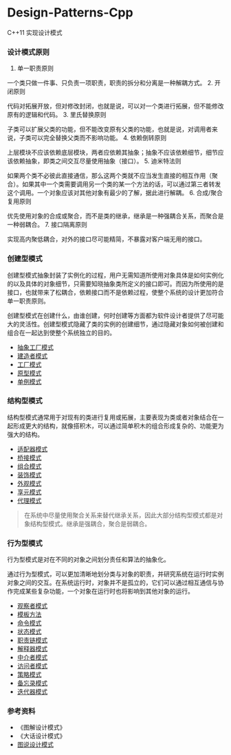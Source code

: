# Design-Patterns-Cpp
C++11 实现设计模式

### 设计模式原则
1. 单一职责原则

一个类只做一件事、只负责一项职责，职责的拆分和分离是一种解耦方式。
2. 开闭原则

代码对拓展开放，但对修改封闭，也就是说，可以对一个类进行拓展，但不能修改原有的逻辑和代码。
3. 里氏替换原则

子类可以扩展父类的功能，但不能改变原有父类的功能，也就是说，对调用者来说，子类可以完全替换父类而不影响功能。
4. 依赖倒转原则

上层模块不应该依赖底层模块，两者应依赖其抽象；抽象不应该依赖细节，细节应该依赖抽象，即类之间交互尽量使用抽象（接口）。
5. 迪米特法则

如果两个类不必彼此直接通信，那么这两个类就不应当发生直接的相互作用（聚合）。如果其中一个类需要调用另一个类的某一个方法的话，可以通过第三者转发这个调用。一个对象应该对其他对象有最少的了解，据此进行解耦。
6. 合成/聚合复用原则

优先使用对象的合成或聚合，而不是类的继承，继承是一种强耦合关系，而聚合是一种弱耦合。
7. 接口隔离原则

实现高内聚低耦合，对外的接口尽可能精简，不暴露对客户端无用的接口。

### 创建型模式
创建型模式抽象封装了实例化的过程，用户无需知道所使用对象具体是如何实例化的以及具体的对象细节，只需要知晓抽象类所定义的接口即可。而因为所使用的是接口，也就带来了松耦合，依赖接口而不是依赖过程，使整个系统的设计更加符合单一职责原则。

创建型模式在创建什么，由谁创建，何时创建等方面都为软件设计者提供了尽可能大的灵活性。创建型模式隐藏了类的实例的创建细节，通过隐藏对象如何被创建和组合在一起达到使整个系统独立的目的。
- [抽象工厂模式](https://github.com/Syan-Lin/Design-Patterns-Cpp/tree/main/Design-Patterns/11-Abstract%20Factory)
- [建造者模式](https://github.com/Syan-Lin/Design-Patterns-Cpp/tree/main/Design-Patterns/9-Builder)
- [工厂模式](https://github.com/Syan-Lin/Design-Patterns-Cpp/tree/main/Design-Patterns/5-Factory)
- [原型模式](https://github.com/Syan-Lin/Design-Patterns-Cpp/tree/main/Design-Patterns/6-Prototype)
- [单例模式](https://github.com/Syan-Lin/Design-Patterns-Cpp/tree/main/Design-Patterns/17-Singleton)

### 结构型模式
结构型模式通常用于对现有的类进行复用或拓展，主要表现为类或者对象结合在一起形成更大的结构，就像搭积木，可以通过简单积木的组合形成复杂的、功能更为强大的结构。
- [适配器模式](https://github.com/Syan-Lin/Design-Patterns-Cpp/tree/main/Design-Patterns/13-Adapter)
- [桥接模式](https://github.com/Syan-Lin/Design-Patterns-Cpp/tree/main/Design-Patterns/18-Bridge)
- [组合模式](https://github.com/Syan-Lin/Design-Patterns-Cpp/tree/main/Design-Patterns/15-Composite)
- [装饰模式](https://github.com/Syan-Lin/Design-Patterns-Cpp/tree/main/Design-Patterns/3-Decorator)
- [外观模式](https://github.com/Syan-Lin/Design-Patterns-Cpp/tree/main/Design-Patterns/8-Facade)
- [享元模式](https://github.com/Syan-Lin/Design-Patterns-Cpp/tree/main/Design-Patterns/22-Flyweight)
- [代理模式](https://github.com/Syan-Lin/Design-Patterns-Cpp/tree/main/Design-Patterns/4-Proxy)

> 在系统中尽量使用聚合关系来替代继承关系，因此大部分结构型模式都是对象结构型模式。继承是强耦合，聚合是弱耦合。

### 行为型模式
行为型模式是对在不同的对象之间划分责任和算法的抽象化。

通过行为型模式，可以更加清晰地划分类与对象的职责，并研究系统在运行时实例对象之间的交互。在系统运行时，对象并不是孤立的，它们可以通过相互通信与协作完成某些复杂功能，一个对象在运行时也将影响到其他对象的运行。
- [观察者模式](https://github.com/Syan-Lin/Design-Patterns-Cpp/tree/main/Design-Patterns/10-Observer)
- [模板方法](https://github.com/Syan-Lin/Design-Patterns-Cpp/tree/main/Design-Patterns/7-Template%20Method)
- [命令模式](https://github.com/Syan-Lin/Design-Patterns-Cpp/tree/main/Design-Patterns/19-Command)
- [状态模式](https://github.com/Syan-Lin/Design-Patterns-Cpp/tree/main/Design-Patterns/12-State)
- [职责链模式](https://github.com/Syan-Lin/Design-Patterns-Cpp/tree/main/Design-Patterns/20-Chain%20of%20Responsibility)
- [解释器模式](https://github.com/Syan-Lin/Design-Patterns-Cpp/tree/main/Design-Patterns/23-Interpreter)
- [中介者模式](https://github.com/Syan-Lin/Design-Patterns-Cpp/tree/main/Design-Patterns/21-Mediator)
- [访问者模式](https://github.com/Syan-Lin/Design-Patterns-Cpp/tree/main/Design-Patterns/24-Visitor)
- [策略模式](https://github.com/Syan-Lin/Design-Patterns-Cpp/tree/main/Design-Patterns/2-Strategy)
- [备忘录模式](https://github.com/Syan-Lin/Design-Patterns-Cpp/tree/main/Design-Patterns/14-Memento)
- [迭代器模式](https://github.com/Syan-Lin/Design-Patterns-Cpp/tree/main/Design-Patterns/16-Iterator)

### 参考资料
- 《图解设计模式》
- 《大话设计模式》
- [图说设计模式](https://github.com/me115/design_patterns)
